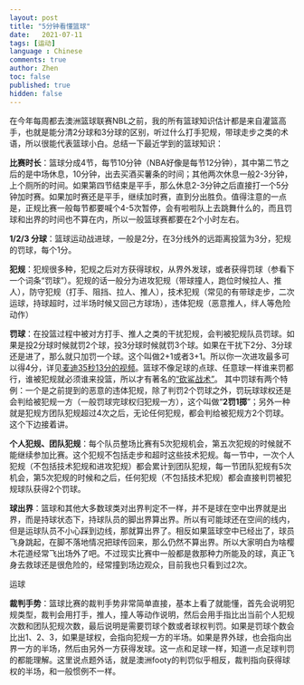```yaml
---
layout: post
title: "5分钟看懂篮球"
date:   2021-07-11
tags: [运动]
language : Chinese
comments: true
author: Zhen
toc: false
published: true
hidden: false
---
```

在今年每周都去澳洲篮球联赛NBL之前，我的所有篮球知识估计都是来自灌篮高手，也就是能分清2分球和3分球的区别，听过什么打手犯规，带球走步之类的术语，所以很能代表篮球小白。总结一下最近学到的篮球知识：

**比赛时长**：篮球分成4节，每节10分钟（NBA好像是每节12分钟），其中第二节之后的是中场休息，10分钟，出去买酒买薯条的时间；其他两次休息一般2-3分钟，上个厕所的时间。如果第四节结束是平手，那么休息2-3分钟之后直接打一个5分钟加时赛。如果加时赛还是平手，继续加时赛，直到分出胜负。值得注意的一点是，正规比赛一般每节都要喊个4-5次暂停，会有啦啦队上去跳舞什么的，而且罚球和出界的时间也不算在内，所以一般篮球赛都要在2个小时左右。

**1/2/3 分球**：篮球运动战进球，一般是2分，在3分线外的远距离投篮为3分，犯规的罚球，每个1分。

**犯规**：犯规很多种，犯规之后对方获得球权，从界外发球，或者获得罚球（参看下一个词条“罚球”）。犯规的话一般分为进攻犯规（带球撞人，跑位时候拉人、推人），防守犯规（打手、阻挡、拉人、推人），技术犯规（常见的有带球走步，二次运球，持球超时，过半场时候又回己方球场），违体犯规（恶意推人，绊人等危险动作）

**罚球**：在投篮过程中被对方打手、推人之类的干扰犯规，会判被犯规队员罚球。如果是投2分球时候就罚2个球，投3分球时候就罚3个球。如果在干扰下2分、3分球还是进了，那么就只加罚一个球。这个叫做2+1或者3+1。所以你一次进攻最多可以得4分，详见[麦迪35秒13分的视频](https://youtu.be/6CReaDneTBw)。篮球不像足球的点球、任意球一样谁来罚都行，谁被犯规就必须谁来投篮，所以才有著名的[“砍鲨战术”](https://zh.wikipedia.org/wiki/%E7%A0%8D%E9%B2%A8%E6%88%98%E6%9C%AF)。 其中罚球有两个特例：一个是之前提到的恶意的违体犯规，除了判罚2个罚球之外，罚玩球球权还是会判给被犯规一方（一般罚球完球权归犯规一方），这个叫做“**2罚1掷**”；另外一种就是犯规方团队犯规超过4次之后，无论任何犯规，都会判给被犯规方2个罚球。这个下边接着讲。

**个人犯规、团队犯规**：每个队员整场比赛有5次犯规机会，第五次犯规的时候就不能继续参加比赛。这个犯规不包括走步和超时这些技术犯规。每一节中，一次个人犯规（不包括技术犯规和进攻犯规）都会累计到团队犯规，每一节团队犯规有5次机会，第5次犯规的时候和之后，任何犯规（不包括技术犯规）都会直接判罚被犯规球队获得2个罚球。

**球出界**：篮球和其他大多数球类对出界判定不一样，并不是球在空中出界就是出界，而是持球状态下，持球队员的脚出界算出界。所以有可能球还在空间的线内，但是运球队员不小心踩到边线，那就算出界了。相反如果篮球空中已经出了，球员飞身跳起，在脚不落地情况把球传回来，那么仍然不算出界。所以大家明白为啥樱木花道经常飞出场外了吧。不过现实比赛中一般都是救那种力所能及的球，真正飞身去救球还是很危险的，经常撞到场边观众，目前我也只看到过2次。

运球

**裁判手势**：篮球比赛的裁判手势非常简单直接，基本上看了就能懂，首先会说明犯规类型，裁判会用打手，推人，撞人等动作说明，然后会用手指比出当前个人犯规次数和团队犯规次数，最后说明是需要罚球个数或者球权判罚。如果是罚球个数会比出1、2、3，如果是球权，会指向犯规一方的半场。如果是界外球，也会指向出界一方的半场，然后由另外一方获得发球。这一点和足球一样，知道一点足球判罚的都能理解。这里说点题外话，就是澳洲footy的判罚似乎相反，裁判指向获得球权的半场，和一般惯例不一样。
<!--stackedit_data:
eyJoaXN0b3J5IjpbLTEwNDg3NTcyNzQsLTE3MjY2NTc1MjEsMT
Q1MDQyMTUxMSwtNzg4MTI1MTkzLC04NTkyNDkwMzMsMjA4MTUy
MTA2MCwtNTU5MDk1MzQ1LC0zMDY0MzE5NDJdfQ==
-->